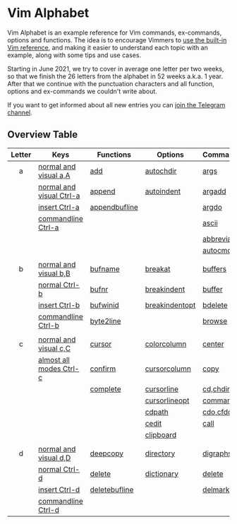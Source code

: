# Vim Alphabet

Vim Alphabet is an example reference for Vim commands, ex-commands, options and functions. The idea is to encourage
Vimmers to [use the built-in Vim reference](https://www.reddit.com/r/vimdailytips/comments/iruu9s/vim_help_and_keywordprg/),
and making it easier to understand each topic with an example, along with some tips and use cases.

Starting in June 2021, we try to cover in average one letter per two weeks, so that we finish the 26 letters from the
alphabet in 52 weeks a.k.a. 1 year. After that we continue with the punctuation characters and all function, options and
ex-commands we couldn't write about.

If you want to get informed about all new entries you can [join the Telegram channel](https://t.me/VimWeek).

## Overview Table

| Letter | Keys                                              | Functions                                   | Options                                    | Commands                                  |
|:------:|---------------------------------------------------|---------------------------------------------|--------------------------------------------|-------------------------------------------|
| a      | [normal and visual a,A](commands/nv_aA.md)        | [add](functions/add.md)                     | [autochdir](options/autochdir.md)          | [args](excommands/args.md)                |
|        | [normal and visual Ctrl-a](commands/nv_Ctrl-a.md) | [append](functions/append.md)               | [autoindent](options/autoindent.md)        | [argadd](excommands/argadd.md)            |
|        | [insert Ctrl-a](commands/i_Ctrl-a.md)             | [appendbufline](functions/append.md)        |                                            | [argdo](excommands/argdo.md)              |
|        | [commandline Ctrl-a](commands/c_Ctrl-a.md)        |                                             |                                            | [ascii](excommands/ascii.md)              |
|        |                                                   |                                             |                                            | [abbreviate](excommands/abbreviations.md) |
|        |                                                   |                                             |                                            | [autocmd](excommands/autocmd.md)          |
|        |                                                   |                                             |                                            |                                           |
| b      | [normal and visual b,B](commands/nv_bB.md)        | [bufname](functions/bufname.md)             | [breakat](options/break.md)                | [buffers](excommands/buffers.md)          |
|        | [normal Ctrl-b](commands/n_Ctrl-b.md)             | [bufnr](functions/bufnr.md)                 | [breakindent](options/break.md)            | [buffer](excommands/buffer.md)            |
|        | [insert Ctrl-b](commands/i_Ctrl-b.md)             | [bufwinid](functions/bufwinid.md)           | [breakindentopt](options/break.md)         | [bdelete](excommands/bdelete.md)          |
|        | [commandline Ctrl-b](commands/c_Ctrl-b.md)        | [byte2line](functions/byte2line.md)         |                                            | [browse](excommands/browse.md)            |
|        |                                                   |                                             |                                            |                                           |
| c      | [normal and visual c,C](commands/nv_cC.md)        | [cursor](functions/cursor.md)               | [colorcolumn](options/colorcolumn.md)      | [center](excommands/center.md)            |
|        | [almost all modes Ctrl-c](commands/nvci_Ctrl-c.md)| [confirm](functions/confirm.md)             | [cursorcolumn](options/cursorhighlight.md) | [copy](excommands/copy.md)                |
|        |                                                   | [complete](functions/complete.md)           | [cursorline](options/cursorhighlight.md)   | [cd,chdir](excommands/cd.md)              |
|        |                                                   |                                             | [cursorlineopt](options/cursorhighlight.md)| [command](excommands/command.md)          |
|        |                                                   |                                             | [cdpath](options/cdpath.md)                | [cdo,cfdo](excommands/cdo.md)             |
|        |                                                   |                                             | [cedit](options/cedit.md)                  | [call](excommands/call.md)                |
|        |                                                   |                                             | [clipboard](options/clipboard.md)          |                                           |
|        |                                                   |                                             |                                            |                                           |
| d      | [normal and visual d,D](commands/nv_dD.md)        | [deepcopy](functions/deepcopy.md)           | [directory](options/directory.md)          | [digraphs](excommands/digraphs.md)        |
|        | [normal Ctrl-d](commands/n_Ctrl-d.md)             | [delete](functions/delete.md)               | [dictionary](options/dictionary.md)        | [delete](excommands/delete.md)            |
|        | [insert Ctrl-d](commands/i_Ctrl-d.md)             | [deletebufline](functions/deletebufline.md) |                                            | [delmarks](excommands/delmarks.md)        |
|        | [commandline Ctrl-d](commands/c_Ctrl-d.md)        |                                             |                                            |                                           |

